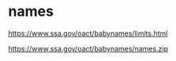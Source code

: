 # names

https://www.ssa.gov/oact/babynames/limits.html

https://www.ssa.gov/oact/babynames/names.zip
